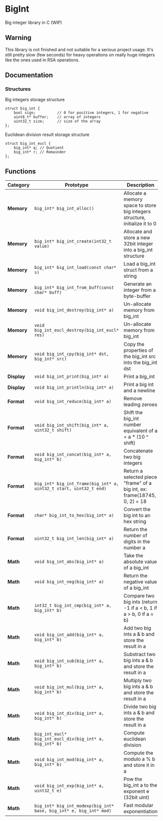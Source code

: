 # BigInt
Big integer library in C (WIP)

## Warning
This library is not finished and not suitable for a serious project usage. It's still pretty slow (few seconds) for heavy operations on really huge integers like the ones used in RSA operations.

## Documentation

### Structures
Big integers storage structure
```
struct big_int {
	bool sign; 			// 0 for positive integers, 1 for negative
	uint8_t* buffer;	// array of integers
	uint32_t size;		// size of the array
};
```

Euclidean division result storage structure
```
struct big_int_eucl {
	big_int* q;	// Quotient
	big_int* r; // Remainder
};
```

## Functions

|Category|Prototype|Description|
|---|---|---|
| **Memory** | `big_int* big_int_alloc()` | Allocate a memory space to store big integers structure, initialize it to 0 |
| **Memory** | `big_int* big_int_create(int32_t value)` | Allocate and store a new 32bit integer into a big_int structure |
| **Memory** | `big_int* big_int_load(const char* s)` | Load a big_int struct from a string |
| **Memory** | `big_int* big_int_from_buff(const char* buff)` | Generate an integer from a byte-buffer |
| **Memory** | `void big_int_destroy(big_int* a)` | Un-allocate memory from big_int |
| **Memory** | `void big_int_eucl_destroy(big_int_eucl* res)` | Un-allocate memory from big_int |
| **Memory** | `void big_int_cpy(big_int* dst, big_int* src)` | Copy the properties of the big_int src into the big_int dst |
| **Display** | `void big_int_print(big_int* a)` | Print a big_int |
| **Display** | `void big_int_println(big_int* a)` | Print a big int and a newline |
| **Format** | `void big_int_reduce(big_int* a)` | Remove leading zeroes |
| **Format** | `void big_int_shift(big_int* a, uint32_t shift)` | Shift the big_int number equivalent of a = a * (10 ^ shift) |
| **Format** | `void big_int_concat(big_int* a, big_int* b)` | Concatenate two big integers |
| **Format** | `big_int* big_int_frame(big_int* a, uint32_t start, uint32_t end)` | Return a selected piece "frame" of a big int, ex: frame(18745, 0, 2) = 18 |
| **Format** | `char* big_int_to_hex(big_int* a)` | Convert the big int to an hex string |
| **Format** | `uint32_t big_int_len(big_int* a)` | Return the number of digits in the number a|
| **Math** | `void big_int_abs(big_int* a)` | Take the absolute value of a big_int |
| **Math** | `void big_int_neg(big_int* a)` | Return the negative value of a big_int |
| **Math** | `int32_t big_int_cmp(big_int* a, big_int* b)` | Compare two big ints (return -1 if a < b, 1 if a > b, 0 if a = b) |
| **Math** | `void big_int_add(big_int* a, big_int* b)` | Add two big ints a & b and store the result in a |
| **Math** | `void big_int_sub(big_int* a, big_int* b)` | Substract two big ints a & b and store the result in a |
| **Math** | `void big_int_mul(big_int* a, big_int* b)` | Multiply two big ints a & b and store the result in a |
| **Math** | `void big_int_div(big_int* a, big_int* b)` | Divide two big ints a & b and store the result in a |
| **Math** | `big_int_eucl* big_int_eucl_div(big_int* a, big_int* b)` | Compute euclidean division |
| **Math** | `void big_int_mod(big_int* a, big_int* b)` | Compute the modulo a % b and store it in a |
| **Math** | `void big_int_exp(big_int* a, uint32_t e)` | Pow the big_int a to the exponent e (32bit uint) |
| **Math** | `big_int* big_int_modexp(big_int* base, big_int* e, big_int* mod)` | Fast modular exponentiation |
